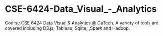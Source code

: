 # CSE-6424-Data_Visual_-_Analytics
Course CSE 6424 Data Visual &amp; Analytics @ GaTech. A variety of tools are covered including D3.js, Tableau, Sqlite, ,Spark and Hadoop.  
